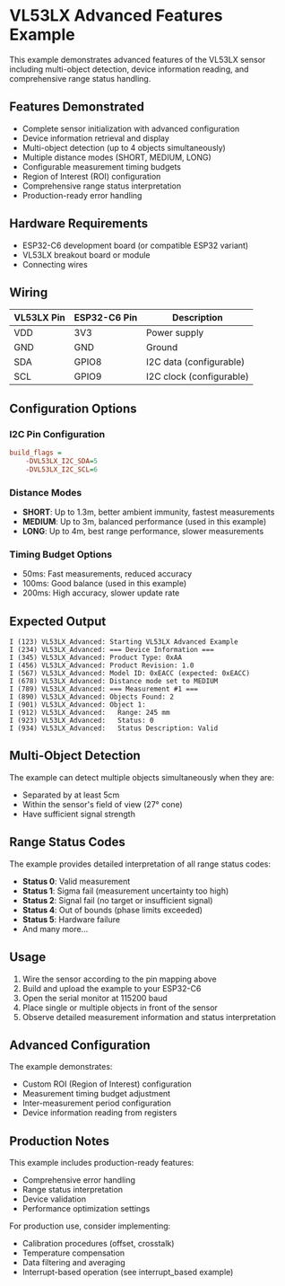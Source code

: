 # VL53LX Advanced Features Example

This example demonstrates advanced features of the VL53LX sensor including multi-object detection, device information reading, and comprehensive range status handling.

## Features Demonstrated

- Complete sensor initialization with advanced configuration
- Device information retrieval and display
- Multi-object detection (up to 4 objects simultaneously)
- Multiple distance modes (SHORT, MEDIUM, LONG)
- Configurable measurement timing budgets
- Region of Interest (ROI) configuration
- Comprehensive range status interpretation
- Production-ready error handling

## Hardware Requirements

- ESP32-C6 development board (or compatible ESP32 variant)
- VL53LX breakout board or module
- Connecting wires

## Wiring

| VL53LX Pin | ESP32-C6 Pin | Description |
|--------------|--------------|-------------|
| VDD          | 3V3          | Power supply |
| GND          | GND          | Ground |
| SDA          | GPIO8        | I2C data (configurable) |
| SCL          | GPIO9        | I2C clock (configurable) |

## Configuration Options

### I2C Pin Configuration
```ini
build_flags =
    -DVL53LX_I2C_SDA=5
    -DVL53LX_I2C_SCL=6
```

### Distance Modes
- **SHORT**: Up to 1.3m, better ambient immunity, fastest measurements
- **MEDIUM**: Up to 3m, balanced performance (used in this example)
- **LONG**: Up to 4m, best range performance, slower measurements

### Timing Budget Options
- 50ms: Fast measurements, reduced accuracy
- 100ms: Good balance (used in this example)
- 200ms: High accuracy, slower update rate

## Expected Output

```
I (123) VL53LX_Advanced: Starting VL53LX Advanced Example
I (234) VL53LX_Advanced: === Device Information ===
I (345) VL53LX_Advanced: Product Type: 0xAA
I (456) VL53LX_Advanced: Product Revision: 1.0
I (567) VL53LX_Advanced: Model ID: 0xEACC (expected: 0xEACC)
I (678) VL53LX_Advanced: Distance mode set to MEDIUM
I (789) VL53LX_Advanced: === Measurement #1 ===
I (890) VL53LX_Advanced: Objects Found: 2
I (901) VL53LX_Advanced: Object 1:
I (912) VL53LX_Advanced:   Range: 245 mm
I (923) VL53LX_Advanced:   Status: 0
I (934) VL53LX_Advanced:   Status Description: Valid
```

## Multi-Object Detection

The example can detect multiple objects simultaneously when they are:
- Separated by at least 5cm
- Within the sensor's field of view (27° cone)
- Have sufficient signal strength

## Range Status Codes

The example provides detailed interpretation of all range status codes:

- **Status 0**: Valid measurement
- **Status 1**: Sigma fail (measurement uncertainty too high)
- **Status 2**: Signal fail (no target or insufficient signal)
- **Status 4**: Out of bounds (phase limits exceeded)
- **Status 5**: Hardware failure
- And many more...

## Usage

1. Wire the sensor according to the pin mapping above
2. Build and upload the example to your ESP32-C6
3. Open the serial monitor at 115200 baud
4. Place single or multiple objects in front of the sensor
5. Observe detailed measurement information and status interpretation

## Advanced Configuration

The example demonstrates:
- Custom ROI (Region of Interest) configuration
- Measurement timing budget adjustment
- Inter-measurement period configuration
- Device information reading from registers

## Production Notes

This example includes production-ready features:
- Comprehensive error handling
- Range status interpretation
- Device validation
- Performance optimization settings

For production use, consider implementing:
- Calibration procedures (offset, crosstalk)
- Temperature compensation
- Data filtering and averaging
- Interrupt-based operation (see interrupt_based example)
